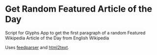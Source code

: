 # Get Random Featured Article of the Day
Script for Glyphs App to get the first paragraph of a random Featured Wikipedia Article of the Day from English Wikipedia

Uses [feedparser](https://pythonhosted.org/feedparser/) and [html2text](https://pypi.org/project/html2text/).